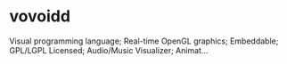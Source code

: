 # vovoidd
Visual programming language; Real-time OpenGL graphics; Embeddable; GPL/LGPL Licensed; Audio/Music Visualizer; Animat…
